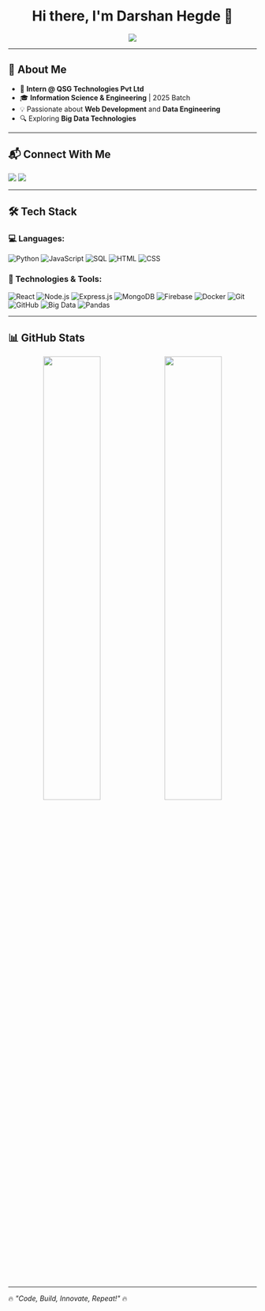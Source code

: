 <h1 align="center">Hi there, I'm Darshan Hegde 👋</h1>

<p align="center">
  <img src="https://readme-typing-svg.herokuapp.com?font=Fira+Code&weight=600&size=22&duration=4000&pause=500&color=F75C7E&center=true&vCenter=true&width=600&lines=Software+Developer;MERN+Stack+Enthusiast;Data+Engineering+Enthusiast;" />
</p>

---

## 🚀 About Me
- 🏢 **Intern @ QSG Technologies Pvt Ltd**  
- 🎓 **Information Science & Engineering** | 2025 Batch  
- 💡 Passionate about **Web Development** and **Data Engineering**  
- 🔍 Exploring **Big Data Technologies**  
 

---
## 📬 Connect With Me  
<a href="mailto:darshanhegde990@gmail.com"><img src="https://img.shields.io/badge/Email-%23D14836.svg?style=for-the-badge&logo=gmail&logoColor=white"></a>
<a href="https://www.linkedin.com/in/darshan-hegde-310721228/"><img src="https://img.shields.io/badge/LinkedIn-%230A66C2.svg?style=for-the-badge&logo=linkedin&logoColor=white"></a>

---


## 🛠️ Tech Stack

### 💻 Languages:
![Python](https://img.shields.io/badge/Python-%233776AB.svg?style=flat&logo=python&logoColor=white)
![JavaScript](https://img.shields.io/badge/JavaScript-%23F7DF1E.svg?style=flat&logo=javascript&logoColor=black)
![SQL](https://img.shields.io/badge/SQL-%2307405E.svg?style=flat&logo=sqlite&logoColor=white)
![HTML](https://img.shields.io/badge/HTML5-%23E34F26.svg?style=flat&logo=html5&logoColor=white)
![CSS](https://img.shields.io/badge/CSS3-%231572B6.svg?style=flat&logo=css3&logoColor=white)

### 🔧 Technologies & Tools:
![React](https://img.shields.io/badge/React-%2361DAFB.svg?style=flat&logo=react&logoColor=black)
![Node.js](https://img.shields.io/badge/Node.js-%23339933.svg?style=flat&logo=node.js&logoColor=white)
![Express.js](https://img.shields.io/badge/Express.js-%23404d59.svg?style=flat&logo=express&logoColor=white)
![MongoDB](https://img.shields.io/badge/MongoDB-%2347A248.svg?style=flat&logo=mongodb&logoColor=white)
![Firebase](https://img.shields.io/badge/Firebase-%23FFCA28.svg?style=flat&logo=firebase&logoColor=black)
![Docker](https://img.shields.io/badge/Docker-%230db7ed.svg?style=flat&logo=docker&logoColor=white)
![Git](https://img.shields.io/badge/Git-%23F05032.svg?style=flat&logo=git&logoColor=white)
![GitHub](https://img.shields.io/badge/GitHub-%23181717.svg?style=flat&logo=github&logoColor=white)
![Big Data](https://img.shields.io/badge/Big%20Data-%23007ACC.svg?style=flat&logo=apache&logoColor=white)
![Pandas](https://img.shields.io/badge/Pandas-%23150458.svg?style=flat&logo=pandas&logoColor=white)

---

## 📊 GitHub Stats  
<p align="center">
  <img src="https://github-readme-stats.vercel.app/api?username=DARSHANHEGDE7&show_icons=true&theme=radical" width="48%"/>
  <img src="https://github-readme-streak-stats.herokuapp.com/?user=DARSHANHEGDE7&theme=radical" width="48%"/>
</p>

---


🔥 *"Code, Build, Innovate, Repeat!"* 🔥
